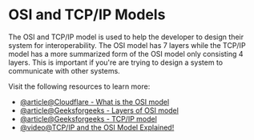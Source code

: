# OSI and TCP/IP Models

The OSI and TCP/IP model is used to help the developer to design their system for interoperability. The OSI model has 7 layers while the TCP/IP model has a more summarized form of the OSI model only consisting 4 layers. This is important if you're are trying to design a system to communicate with other systems.

Visit the following resources to learn more:

- [@article@Cloudflare - What is the OSI model](https://www.cloudflare.com/learning/ddos/glossary/open-systems-interconnection-model-osi/)
- [@article@Geeksforgeeks - Layers of OSI model](https://www.geeksforgeeks.org/layers-of-osi-model/)
- [@article@Geeksforgeeks - TCP/IP model](https://www.geeksforgeeks.org/tcp-ip-model/)
- [@video@TCP/IP and the OSI Model Explained!](https://www.youtube.com/watch?v=e5DEVa9eSN0)
